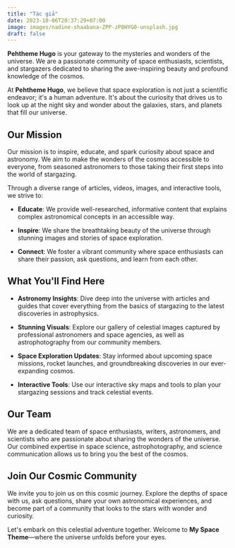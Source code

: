 ```yaml
---
title: "Tác giả"
date: 2023-10-06T20:37:29+07:00
image: images/nadine-shaabana-ZPP-zP8HYG0-unsplash.jpg
draft: false
---
```


**Pehtheme Hugo** is your gateway to the mysteries and wonders of the universe. We are a passionate community of space enthusiasts, scientists, and stargazers dedicated to sharing the awe-inspiring beauty and profound knowledge of the cosmos.

At **Pehtheme Hugo**, we believe that space exploration is not just a scientific endeavor; it's a human adventure. It's about the curiosity that drives us to look up at the night sky and wonder about the galaxies, stars, and planets that fill our universe.

## Our Mission

Our mission is to inspire, educate, and spark curiosity about space and astronomy. We aim to make the wonders of the cosmos accessible to everyone, from seasoned astronomers to those taking their first steps into the world of stargazing.

Through a diverse range of articles, videos, images, and interactive tools, we strive to:

- **Educate**: We provide well-researched, informative content that explains complex astronomical concepts in an accessible way.

- **Inspire**: We share the breathtaking beauty of the universe through stunning images and stories of space exploration.

- **Connect**: We foster a vibrant community where space enthusiasts can share their passion, ask questions, and learn from each other.

## What You'll Find Here

- **Astronomy Insights**: Dive deep into the universe with articles and guides that cover everything from the basics of stargazing to the latest discoveries in astrophysics.

- **Stunning Visuals**: Explore our gallery of celestial images captured by professional astronomers and space agencies, as well as astrophotography from our community members.

- **Space Exploration Updates**: Stay informed about upcoming space missions, rocket launches, and groundbreaking discoveries in our ever-expanding cosmos.

- **Interactive Tools**: Use our interactive sky maps and tools to plan your stargazing sessions and track celestial events.

## Our Team

We are a dedicated team of space enthusiasts, writers, astronomers, and scientists who are passionate about sharing the wonders of the universe. Our combined expertise in space science, astrophotography, and science communication allows us to bring you the best of the cosmos.

## Join Our Cosmic Community

We invite you to join us on this cosmic journey. Explore the depths of space with us, ask questions, share your own astronomical experiences, and become part of a community that looks to the stars with wonder and curiosity.

Let's embark on this celestial adventure together. Welcome to **My Space Theme**—where the universe unfolds before your eyes.
